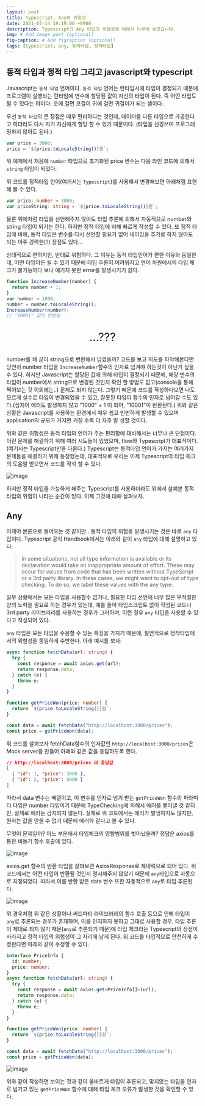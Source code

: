 ```yaml
---
layout: post
title: Typescript, Any의 위험성
date: 2021-07-14 19:19:00 +0900
description: Typescript의 Any 타입의 위험성에 대해서 다루어 보았습니다.
img: # Add image post (optional)
fig-caption: # Add figcaption (optional)
tags: [typescript, any, 동적타입, 정적타입]
---
```


## 동적 타입과 정적 타입 그리고 javascript와 typescript

Javascript는 `동적 타입` 언어이다. `동적 타입` 언어는 런타임시에 타입이 결정되기 때문에 프로그램이 실행되는 런타임에 변수에 할당된 값이 자신의 타입이 된다. 즉 어떤 타입도 될 수 있다는 의미다. 코에 걸면 코걸이 귀에 걸면 귀걸이가 되는 셈이다.

우선 `동적 타입`의 큰 장점은 매우 편리하다는 것인데, 데이터를 다른 타입으로 가공한다고 하더라도 다시 자기 자신에게 할당 할 수 있기 때문이다. (타입을 신경쓰며 프로그래밍하지 않아도 된다.)

```javascript
var price = 3000;
price = `${price.toLocaleString()}원`;
```

위 예제에서 처음에 `number` 타입으로 초기화된 price 변수는 다음 라인 코드에 의해서 `string` 타입이 되었다.

위 코드를 정적타입 언어(여기서는 `Typescript`)를 사용해서 변경해보면 아래처럼 표현해 볼 수 있다.

```typescript
var price: number = 3000;
var priceString: string = `${price.toLocaleString()}원`;
```

물론 위에처럼 타입을 선언해주지 않아도 타입 추론에 의해서 자동적으로 number와 string 타입이 되기는 한다. 하지만 정적 타입에 비해 빠르게 작성할 수 있다. 또 정적 타입에 비해, 동적 타입은 변수를 다시 선언할 필요가 없어 네이밍을 추가로 하지 않아도 되는 아주 강력한(?) 장점도 있다...

상대적으로 편하지만, 반대로 위험하다. 그 이유는 동적 타입언어가 편한 이유와 동일한데, 어떤 타입이든 될 수 있기 때문에 타입 추론이 어려워지고 언어 차원에서의 타입 체크가 불가능하다 보니 예기치 못한 error를 발생시키기 쉽다.

```javascript
function IncreaseNumber(number) {
  return number + 1;
}
var number = 1000;
number = number.toLocaleString();
IncreaseNumber(number);
// "10001" 값이 반환됨
```

<p style="text-align: center; font-size: 30px">...???</p>

number를 왜 굳이 string으로 변환해서 넘겼을까? 코드를 보고 의도를 파악해본다면 당연히 number 타입을 `IncreaseNumber`함수의 인자로 넘겨야 하는것이 아닌가 싶을수 있다. 하지만 Javascript는 할당된 값에 의해 타입이 결정되기 때문에, 해당 변수의 타입이 number에서 string으로 변경된 것인지 확인 할 방법도 없고(console을 통해 찍어보는 것 이외에는..) 문제도 되지 않는다. 그렇기 때문에 코드를 작성하다보면 나도 모르게 실수로 타입이 변경되었을 수 있고, 잘못된 타입이 함수의 인자로 넘어갈 수도 있다.(심지어 에러도 발생하지 않고 "1000" + 1 이 되어, "10001"이 반환된다.) 위와 같은 상황은 Javascript를 사용하는 환경에서 매우 쉽고 빈번하게 발생할 수 있으며 application의 규모가 커지면 커질 수록 더 자주 발 생할 것이다.

위와 같은 위험성은 동적 타입의 언어가 주는 편리함에 대비해서는 너무나 큰 단점이다. 이런 문제를 해결하기 위해 여러 시도들이 있었으며, flow와 Typescript가 대표적이다.(여기서는 Typescript만을 다룬다.)
Typescript는 동적타입 언어가 가지는 여러가지 문제들을 해결하기 위해 등장했는데, 대표적으로 우리는 이제 Typescript의 타입 체크의 도움알 받으면서 코드를 작석 할 수 있다.

![image]({{site.baseurl}}/assets/img/2021-07-14/type-check.png)

하지만 정작 타입을 가능하게 해주는 Typescript를 사용하더라도 위에서 살펴본 동적 타입의 위험이 나타는 순간이 있다. 이제 그것에 대해 살펴보자.

## Any

이제야 본론으로 들어오는 것 같지만.. 동적 타입의 위험을 발생시키는 것은 바로 `any` 타입이다. Typescript 공식 Handbook에서는 아래와 같이 `any` 타입에 대해 설명하고 있다.

> In some situations, not all type information is available or its declaration would take an inappropriate amount of effort. These may occur for values from code that has been written without TypeScript or a 3rd party library. In these cases, we might want to opt-out of type checking. To do so, we label these values with the any type:

일부 상황에서는 모든 타입을 사용할수 없거나, 필요한 타입 선언에 너무 많은 부적절한 양의 노력을 필요로 하는 경우가 있는데, 예를 들어 타입스크립트 없이 작성된 코드나 3rd party 라이브러리를 사용하는 경우가 그러하며, 이런 경우 `any` 타입을 사용할 수 있다고 작성되어 있다.

`any` 타입은 모든 타입을 수용할 수 있는 특징을 가지기 때문에, 필연적으로 정작타입에서의 위험성을 동일하게 수반한다. 아래 예시를 보자:

```typescript
async function fetchData(url: string) {
  try {
    const response = await axios.get(url);
    return response.data;
  } catch (e) {
    throw e;
  }
}

function getPriceWon(price: number) {
  return `${price.toLocaleString()}원`;
}

const data = await fetchData("http://localhost:3000/prices");
const price = getPriceWon(data);
```

위 코드를 살펴보자 fetchData함수의 인자값인 `http://localhost:3000/prices`은 Mock server를 만들어 아래와 같은 값을 응답하도록 했다.

```json
// http://localhost:3000/prices 의 응답값
[
  { "id": 1, "price": 3000 },
  { "id": 2, "price": 5000 }
]
```

따라서 data 변수는 배열이고, 이 변수를 인자로 넘겨 받는 `getPriceWon` 함수의 파라미터 타입은 number 타입이기 때문에 TypeChecking에 의해서 에러를 뱉어낼 것 같지만, 실제로 에러는 감지되지 않는다. 실제로 위 코드에서는 에러가 발생하지도 않지만, 원하는 값을 얻을 수 없기 때문에 에러와 같다고 볼 수 있다.

무엇이 문제일까? 어느 부분에서 타입체크의 영향범위를 벗어났을까? 정답은 axios를 통한 비동기 함수 호출에 있다.

![image]({{site.baseurl}}/assets/img/2021-07-14/axios-return-type.png)

axios.get 함수의 반환 타입을 살펴보면 AxiosResponse<T>로 제네릭으로 되어 있다. 위 코드에서는 어떤 타입이 반환될 것인지 명시해주지 않았기 때문에 `any`타입으로 자동으로 지정되었다. 따라서 이를 반환 받은 data 변수 또한 자동적으로 `any`로 타입 추론된다.

![image]({{site.baseurl}}/assets/img/2021-07-14/axios-return-any.png)

위 경우처럼 위 같은 상황이나 써드파티 라이브러리의 함수 호출 등으로 인해 타입이 `any`로 추론되는 경우가 존재하며, 이를 인지하지 못하고 그대로 사용할 경우, 타입 추론이 제대로 되지 않기 때문(`any`로 추론되기 때문)에 타입 체크라는 Typescript의 장점이 사라지고 정적 타입의 위험성이 그 자리에 남게 된다. 위 코드를 타입적으로 안전하게 수정한다면 아래와 같이 수정할 수 있다.

```typescript
interface PriceInfo {
  id: number;
  price: number;
}
async function fetchData(url: string) {
  try {
    const response = await axios.get<PriceInfo[]>(url);
    return response.data;
  } catch (e) {
    throw e;
  }
}

function getPriceWon(price: number) {
  return `${price.toLocaleString()}원`;
}

const data = await fetchData("http://localhost:3000/prices");
const price = getPriceWon(data);
```

![image]({{site.baseurl}}/assets/img/2021-07-14/axios-return-right-type.png)

위와 같이 작성하면 보이는 것과 같이 올바르게 타입이 추론되고, 맞지않는 타입을 인자로 넘기고 있는 `getPriceWon` 함수에 대해 타입 체크 오류가 발생한 것을 확인할 수 있다.

